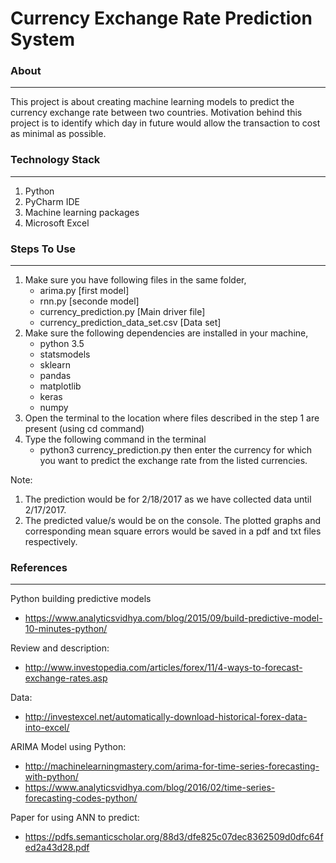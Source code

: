 Currency Exchange Rate Prediction System
========================================

### About ###
-----------------------------
This project is about creating machine learning models to predict the currency exchange rate between two countries. Motivation behind this project is to identify which day in future would allow the transaction to cost as minimal as possible.

### Technology Stack ### 
-----------------------------
1. Python
2. PyCharm IDE
3. Machine learning packages
4. Microsoft Excel

### Steps To Use ### 
-----------------------------
1. Make sure you have following files in the same folder,
    - arima.py [first model]
	- rnn.py [seconde model]
	- currency_prediction.py [Main driver file]
	- currency_prediction_data_set.csv [Data set]
2. Make sure the following dependencies are installed in your machine,
    - python 3.5
	- statsmodels
    - sklearn
	- pandas
	- matplotlib
	- keras
	- numpy
3. Open the terminal to the location where files described in the step 1 are present (using cd command)
4. Type the following command in the terminal
	- python3 currency_prediction.py
then enter the currency for which you want to predict the exchange rate from the listed currencies.

Note: 
1. The prediction would be for 2/18/2017 as we have collected data until 2/17/2017.
2. The predicted value/s would be on the console. The plotted graphs and corresponding mean square errors would be saved in a pdf and txt files respectively. 

### References ###
-----------------------------

Python building predictive models
- https://www.analyticsvidhya.com/blog/2015/09/build-predictive-model-10-minutes-python/

Review and description:
- http://www.investopedia.com/articles/forex/11/4-ways-to-forecast-exchange-rates.asp

Data:
- http://investexcel.net/automatically-download-historical-forex-data-into-excel/

ARIMA Model using Python: 
- http://machinelearningmastery.com/arima-for-time-series-forecasting-with-python/
- https://www.analyticsvidhya.com/blog/2016/02/time-series-forecasting-codes-python/

Paper for using ANN to predict:
- https://pdfs.semanticscholar.org/88d3/dfe825c07dec8362509d0dfc64fed2a43d28.pdf
